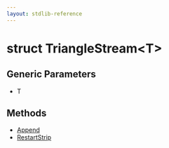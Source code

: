 ```yaml
---
layout: stdlib-reference
---
```


# struct TriangleStream\<T\>

## Generic Parameters

* T

## Methods

* [Append](/stdlib-reference/types/TriangleStream/Append)
* [RestartStrip](/stdlib-reference/types/TriangleStream/RestartStrip)

